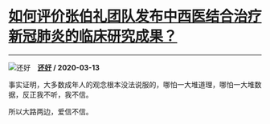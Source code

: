 # [如何评价张伯礼团队发布中西医结合治疗新冠肺炎的临床研究成果？](https://www.zhihu.com/answer/1076979752)

-----------------------------------------------------------------------------

![还好](https://pic1.zhimg.com/1ecf96ad6a5be37c081ae06292665a21.jpg?source=1940ef5c "还好")&emsp;**[还好](https://www.zhihu.com/people/jrose168) / 2020-03-13**

事实证明，大多数成年人的观念根本没法说服的，哪怕一大堆道理，哪怕一大堆数据，反正我不听，我不信。

所以大路两边，爱信不信。

